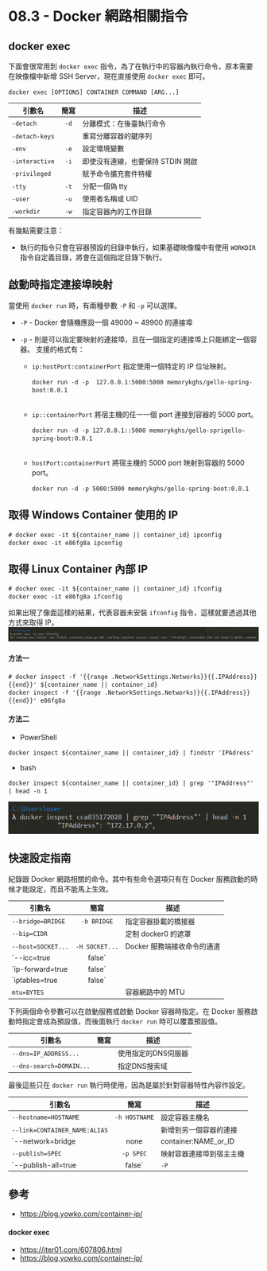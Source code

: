 # 08.3 - Docker 網路相關指令

## docker exec
下面會很常用到 `docker exec` 指令，為了在執行中的容器內執行命令，原本需要在映像檔中新增 SSH Server，現在直接使用 `docker exec` 即可。
```docker
docker exec [OPTIONS] CONTAINER COMMAND [ARG...]
```

| 引數名 | 簡寫 | 描述 |
| --- | :---: | --- |
| `-detach` | `-d` | 分離模式：在後臺執行命令 |
| `-detach-keys` | | 重寫分離容器的鍵序列 |
| `-env` | `-e` | 設定環境變數 |
| `-interactive` | `-i` | 即使沒有連線，也要保持 STDIN 開啟 |
| `-privileged` | | 賦予命令擴充套件特權 |
| `-tty` | `-t` | 分配一個偽 tty |
| `-user` | `-u` | 使用者名稱或 UID |
| `-workdir` | `-w` | 指定容器內的工作目錄 |

有幾點需要注意：
* 執行的指令只會在容器預設的目錄中執行，如果基礎映像檔中有使用 `WORKDIR` 指令自定義目錄，將會在這個指定目錄下執行。

## 啟動時指定連接埠映射
當使用 `docker run` 時，有兩種參數 `-P` 和 `-p` 可以選擇。
* `-P` - Docker 會隨機應設一個 49000 ~ 49900 的連接埠
* `-p` - 則是可以指定要映射的連接埠，且在一個指定的連接埠上只能綁定一個容器。
支援的格式有：
    * `ip:hostPort:containerPort`
        指定使用一個特定的 IP 位址映射。
        ```docker
        docker run -d -p  127.0.0.1:5000:5000 memorykghs/gello-spring-boot:0.0.1
        ```
    <br/>

    * `ip::containerPort`
        將宿主機的任一一個 port 連接到容器的 5000 port。
        ```docker
        docker run -d -p 127.0.0.1::5000 memorykghs/gello-sprigello-spring-boot:0.0.1
        ```
    <br/>

    * `hostPort:containerPort`
        將宿主機的 5000 port 映射到容器的 5000 port。
        ```docker
        docker run -d -p 5000:5000 memorykghs/gello-spring-boot:0.0.1
        ```

## 取得 Windows Container 使用的 IP

```docker
# docker exec -it ${container_name || container_id} ipconfig
docker exec -it e86fg8a ipconfig
```

## 取得 Linux Container 內部 IP
```docker
# docker exec -it ${container_name || container_id} ifconfig
docker exec -it e86fg8a ifconfig
```

如果出現了像面這樣的結果，代表容器未安裝 `ifconfig` 指令，這樣就要透過其他方式來取得 IP。
![](/images/docker/8.3-1.png)

#### 方法一
```docker
# docker inspect -f '{{range .NetworkSettings.Networks}}{{.IPAddress}}{{end}}' ${container_name || container_id}
docker inspect -f '{{range .NetworkSettings.Networks}}{{.IPAddress}}{{end}}' e86fg8a
```

#### 方法二

* PowerShell
```docker
docker inspect ${container_name || container_id} | findstr 'IPAdress'
```

* bash
```docker
docker inspect ${container_name || container_id} | grep '"IPAddress"' | head -n 1
```
![](/images/docker/8.3-2.png)

## 快速設定指南
紀錄跟 Docker 網路相關的命令。其中有些命令選項只有在 Docker 服務啟動的時候才能設定，而且不能馬上生效。

| 引數名 | 簡寫 | 描述 |
| --- | :---: | --- |
| `--bridge=BRIDGE` | `-b BRIDGE` | 指定容器掛載的橋接器 |
| `--bip=CIDR`  | | 定制 docker0 的遮罩 |
| `--host=SOCKET...` | `-H SOCKET...` | Docker 服務端接收命令的通道 |
| `--icc=true|false` | | 是否支援容器之間進行通信 |
| `ip-forward=true|false`  | | 請看下文容器之間的通信 |
| `iptables=true|false` | | 禁止 Docker 新增 iptables 規則 |
| `mtu=BYTES` | | 容器網路中的 MTU |

下列兩個命令參數可以在啟動服務或啟動 Docker 容器時指定。在 Docker 服務啟動時指定會成為預設值，而後面執行 `docker run` 時可以覆蓋預設值。

| 引數名 | 簡寫 | 描述 |
| --- | :---: | --- |
| `--dns=IP_ADDRESS...` | | 使用指定的DNS伺服器 |
| `--dns-search=DOMAIN...` | | 指定DNS搜索域 |

最後這些只在 `docker run` 執行時使用，因為是屬於針對容器特性內容作設定。

| 引數名 | 簡寫 | 描述 |
| --- | :---: | --- |
| `--hostname=HOSTNAME` | `-h HOSTNAME` | 設定容器主機名 |
| `--link=CONTAINER_NAME:ALIAS` | | 新增到另一個容器的連接 |
| `--network=bridge|none|container:NAME_or_ID|host` | `--net` | 設定容器的橋接模式 |
| `--publish=SPEC` | `-p SPEC` | 映射容器連接埠到宿主主機 |
| `--publish-all=true|false` | `-P` |映射容器所有連接埠到宿主主機 |

## 參考
* https://blog.yowko.com/container-ip/

#### docker exec
* https://iter01.com/607806.html
* https://blog.yowko.com/container-ip/